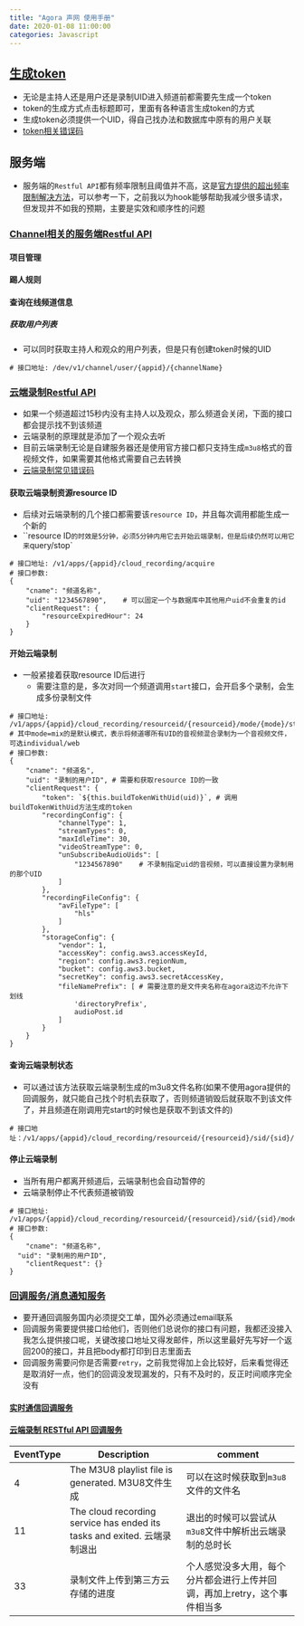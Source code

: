 ```yaml
---
title: "Agora 声网 使用手册"
date: 2020-01-08 11:00:00
categories: Javascript
---
```


## [生成token](https://docs.agora.io/cn/cloud-recording/token_server?platform=All%20Platforms)

- 无论是主持人还是用户还是录制UID进入频道前都需要先生成一个token
- token的生成方式点击标题即可，里面有各种语言生成token的方式
- 生成token必须提供一个UID，得自己找办法和数据库中原有的用户关联
- [token相关错误码](https://docs.agora.io/cn/All/faq/token_error)

## 服务端

- 服务端的`Restful API`都有频率限制且阈值并不高，这是[官方提供的超出频率限制解决方法](https://docs.agora.io/cn/All/faq/restful_api_call_frequency)，可以参考一下，之前我以为hook能够帮助我减少很多请求，但发现并不如我的预期，主要是实效和顺序性的问题

### [Channel相关的服务端Restful API](https://docs.agora.io/cn/rtc/restfulapi/#/)

#### 项目管理

#### 踢人规则

#### 查询在线频道信息

##### 获取用户列表

- 可以同时获取主持人和观众的用户列表，但是只有创建token时候的UID

```shell
# 接口地址: /dev/v1/channel/user/{appid}/{channelName}
```

### [云端录制Restful API](https://docs.agora.io/cn/cloud-recording/restfulapi/#/)

- 如果一个频道超过15秒内没有主持人以及观众，那么频道会关闭，下面的接口都会提示找不到该频道
- 云端录制的原理就是添加了一个观众去听
- 目前云端录制无论是自建服务器还是使用官方接口都只支持生成`m3u8`格式的音视频文件，如果需要其他格式需要自己去转换
- [云端录制常见错误码](https://docs.agora.io/cn/cloud-recording/common_errors?platform=RESTful)

#### 获取云端录制资源resource ID

- 后续对云端录制的几个接口都需要该`resource ID`，并且每次调用都能生成一个新的
- ``resource ID`的时效是5分钟，必须5分钟内用它去开始云端录制，但是后续仍然可以用它来`query/stop`

```shell
# 接口地址: /v1/apps/{appid}/cloud_recording/acquire
# 接口参数:
{
	"cname": "频道名称",
	"uid": "1234567890", 	# 可以固定一个与数据库中其他用户uid不会重复的id
	"clientRequest": {
		"resourceExpiredHour": 24
	}
}
```

#### 开始云端录制

- 一般紧接着获取resource ID后进行
  - 需要注意的是，多次对同一个频道调用`start`接口，会开启多个录制，会生成多份录制文件

```shell
# 接口地址: /v1/apps/{appid}/cloud_recording/resourceid/{resourceid}/mode/{mode}/start
# 其中mode=mix的是默认模式，表示将频道哪所有UID的音视频混合录制为一个音视频文件，可选individual/web
# 接口参数:
{
	"cname": "频道名",
	"uid": "录制的用户ID", # 需要和获取resource ID的一致
	"clientRequest": {
		"token": `${this.buildTokenWithUid(uid)}`, # 调用buildTokenWithUid方法生成的token
		"recordingConfig": {
			"channelType": 1,
			"streamTypes": 0,
			"maxIdleTime": 30,
			"videoStreamType": 0,
			"unSubscribeAudioUids": [
				"1234567890"	# 不录制指定uid的音视频，可以直接设置为录制用的那个UID	
			]
		},
		"recordingFileConfig": {
			"avFileType": [
				"hls"
			]
		},
		"storageConfig": {
			"vendor": 1,
			"accessKey": config.aws3.accessKeyId,
			"region": config.aws3.regionNum,
			"bucket": config.aws3.bucket,
			"secretKey": config.aws3.secretAccessKey,
			"fileNamePrefix": [	# 需要注意的是文件夹名称在agora这边不允许下划线
				'directoryPrefix',
				audioPost.id
			]
		}
	}
}
```

#### 查询云端录制状态

- 可以通过该方法获取云端录制生成的m3u8文件名称(如果不使用agora提供的回调服务，就只能自己找个时机去获取了，否则频道销毁后就获取不到该文件了，并且频道在刚调用完start的时候也是获取不到该文件的)

```shell
# 接口地址：/v1/apps/{appid}/cloud_recording/resourceid/{resourceid}/sid/{sid}/mode/{mode}/query
```

#### 停止云端录制

- 当所有用户都离开频道后，云端录制也会自动暂停的
- 云端录制停止不代表频道被销毁

```shell
# 接口地址: /v1/apps/{appid}/cloud_recording/resourceid/{resourceid}/sid/{sid}/mode/{mode}/stop
# 接口参数:
{
	"cname": "频道名称",
  "uid": "录制用的用户ID",
	"clientRequest": {}
}
```

### [回调服务/消息通知服务](https://docs-preprod.agora.io/cn/Agora%20Platform/ncs?platform=Android)

- 要开通回调服务国内必须提交工单，国外必须通过email联系
- 回调服务需要提供接口给他们，否则他们总说你的接口有问题，我都还没接入我怎么提供接口呢，关键改接口地址又得发邮件，所以这里最好先写好一个返回200的接口，并且把body都打印到日志里面去
- 回调服务需要问你是否需要`retry`，之前我觉得加上会比较好，后来看觉得还是取消好一点，他们的回调没发现漏发的，只有不及时的，反正时间顺序完全没有

#### [实时通信回调服务](https://docs-preview.agoralab.co/cn/Agora%20Platform/rtc_eventtype)

#### [云端录制 RESTful API 回调服务](https://docs.agora.io/cn/cloud-recording/cloud_recording_callback_rest?platform=RESTful)

| EventType | Description                                                  | comment                                                      |
| --------- | ------------------------------------------------------------ | ------------------------------------------------------------ |
| 4         | The M3U8 playlist file is generated. M3U8文件生成            | 可以在这时候获取到`m3u8`文件的文件名                         |
| 11        | The cloud recording service has ended its tasks and exited. 云端录制退出 | 退出的时候可以尝试从`m3u8`文件中解析出云端录制的总时长       |
| 33        | 录制文件上传到第三方云存储的进度                             | 个人感觉没多大用，每个分片都会进行上传并回调，再加上retry，这个事件相当多 |


